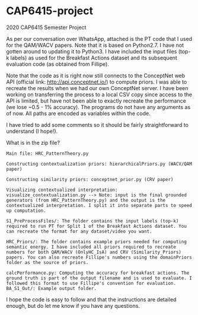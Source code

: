 # CAP6415-project
2020 CAP6415 Semester Project


As per our conversation over WhatsApp, attached is the PT code that I used for the QAM/WACV papers. Note that it is based on Python2.7. I have not gotten around to updating it to Python3. I have included the input files (top-k labels) as used for the Breakfast Actions dataset and its subsequent evaluation code (as obtained from Fillipe).

Note that the code as it is right now still connects to the ConceptNet web API (official link: http://api.conceptnet.io/) to compute priors. I was able to recreate the results when we had our own ConceptNet server. I have been working on transferring the process to a local CSV copy since access to the API is limited, but have not been able to exactly recreate the performance (we lose ~0.5 - 1% accuracy). The programs do not have any arguments as of now. All paths are encoded as variables within the code.

I have tried to add some comments so it should be fairly straightforward to understand (I hope!).

What is in the zip file?

    Main file: HRC_PatternTheory.py
    
    Constructing contextualization priors: hierarchicalPriors.py (WACV/QAM paper)
    
    Constructing similarity priors: conceptnet_prior.py (CRV paper)
    
    Visualizing contextualized interpretation: visualize_contextualization.py --> Note: input is the final grounded generators (from HRC_PatternTheory.py) and the output is the contextualized interpretation. I split it into separate parts to speed up computation.
    
    S1_PreProcessFiles/: The folder contains the input labels (top-k) required to run PT for Split 1 of the Breakfast Actions dataset. You can recreate the format for any dataset/video you want.
    
    HRC_Priors/: The folder contains example priors needed for computing semantic energy. I have included all priors required to recreate numbers for both QAM/WACV (OnlyHC_IsA) and CRV (Similarity_Priors) papers. You can also recreate Fillipe's numbers using the domainPriors folder as the source of priors.
    
    calcPerformance.py: Computing the accuracy for breakfast actions. The ground truth is part of the output filename and is used to evaluate. I followed this format to use Fillipe's convention for evaluation. BA_S1_Out/: Example output folder.

I hope the code is easy to follow and that the instructions are detailed enough, but do let me know if you have any questions.

